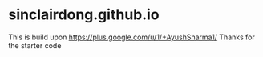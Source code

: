 # sinclairdong.github.io

This is build upon https://plus.google.com/u/1/+AyushSharma1/
Thanks for the starter code
